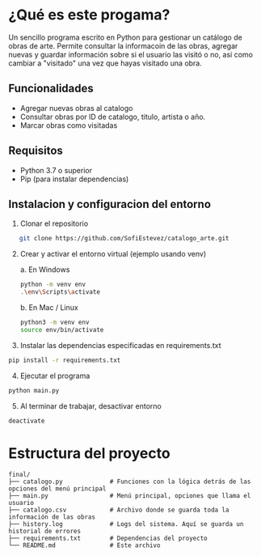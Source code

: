 # ¿Qué es este progama?

Un sencillo programa escrito en Python para gestionar un catálogo de obras de arte.
Permite consultar la informacoin de las obras, agregar nuevas y guardar información sobre si el usuario las visitó o no, así como cambiar a "visitado" una vez que hayas visitado una obra.


## Funcionalidades

- Agregar nuevas obras al catalogo
- Consultar obras por ID de catalogo, titulo, artista o año.
- Marcar obras como visitadas


## Requisitos

- Python 3.7 o superior
- Pip (para instalar dependencias)



## Instalacion y configuracion del entorno

1. Clonar el repositorio  
```bash
   git clone https://github.com/SofiEstevez/catalogo_arte.git
```

2. Crear y activar el entorno virtual (ejemplo usando venv)

    a. En Windows

    ```bash
    python -m venv env
    .\env\Scripts\activate
    ```

    b. En Mac / Linux

    ```bash
    python3 -m venv env
    source env/bin/activate
    ```


3. Instalar las dependencias especificadas en requirements.txt

```bash
pip install -r requirements.txt
```

4. Ejecutar el programa

```bash
python main.py
```

5. Al terminar de trabajar, desactivar entorno
```bash
deactivate
```


# Estructura del proyecto

```plaintext
final/
├── catalogo.py             # Funciones con la lógica detrás de las opciones del menú principal
├── main.py                 # Menú principal, opciones que llama el usuario
├── catalogo.csv            # Archivo donde se guarda toda la información de las obras
├── history.log             # Logs del sistema. Aquí se guarda un historial de errores
├── requirements.txt        # Dependencias del proyecto
└── README.md               # Este archivo

